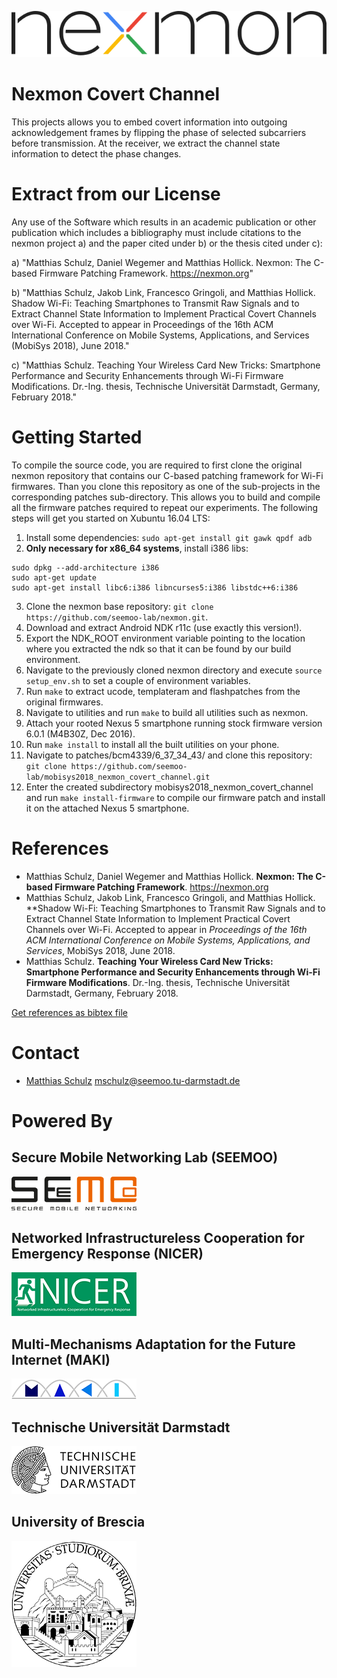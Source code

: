 ![NexMon logo](https://github.com/seemoo-lab/nexmon/raw/master/gfx/nexmon.png)

# Nexmon Covert Channel

This projects allows you to embed covert information into outgoing acknowledgement frames
by flipping the phase of selected subcarriers before transmission. At the receiver, we
extract the channel state information to detect the phase changes.

# Extract from our License

Any use of the Software which results in an academic publication or
other publication which includes a bibliography must include
citations to the nexmon project a) and the paper cited under b) or 
the thesis cited under c):

   a) "Matthias Schulz, Daniel Wegemer and Matthias Hollick. Nexmon:
       The C-based Firmware Patching Framework. https://nexmon.org"

   b) "Matthias Schulz, Jakob Link, Francesco Gringoli, and Matthias 
       Hollick. Shadow Wi-Fi: Teaching Smartphones to Transmit Raw 
       Signals and to Extract Channel State Information to Implement 
       Practical Covert Channels over Wi-Fi. Accepted to appear in 
       Proceedings of the 16th ACM International Conference on Mobile 
       Systems, Applications, and Services (MobiSys 2018), June 2018."

   c) "Matthias Schulz. Teaching Your Wireless Card New Tricks: 
       Smartphone Performance and Security Enhancements through Wi-Fi
       Firmware Modifications. Dr.-Ing. thesis, Technische Universität
       Darmstadt, Germany, February 2018."

# Getting Started

To compile the source code, you are required to first clone the original nexmon repository 
that contains our C-based patching framework for Wi-Fi firmwares. Than you clone this 
repository as one of the sub-projects in the corresponding patches sub-directory. This 
allows you to build and compile all the firmware patches required to repeat our experiments.
The following steps will get you started on Xubuntu 16.04 LTS:

1. Install some dependencies: `sudo apt-get install git gawk qpdf adb`
2. **Only necessary for x86_64 systems**, install i386 libs: 

  ```
  sudo dpkg --add-architecture i386
  sudo apt-get update
  sudo apt-get install libc6:i386 libncurses5:i386 libstdc++6:i386
  ```
3. Clone the nexmon base repository: `git clone https://github.com/seemoo-lab/nexmon.git`.
4. Download and extract Android NDK r11c (use exactly this version!).
5. Export the NDK_ROOT environment variable pointing to the location where you extracted the 
   ndk so that it can be found by our build environment.
6. Navigate to the previously cloned nexmon directory and execute `source setup_env.sh` to set 
   a couple of environment variables.
7. Run `make` to extract ucode, templateram and flashpatches from the original firmwares.
8. Navigate to utilities and run `make` to build all utilities such as nexmon.
9. Attach your rooted Nexus 5 smartphone running stock firmware version 6.0.1 (M4B30Z, Dec 2016).
10. Run `make install` to install all the built utilities on your phone.
11. Navigate to patches/bcm4339/6_37_34_43/ and clone this repository: 
    `git clone https://github.com/seemoo-lab/mobisys2018_nexmon_covert_channel.git`
12. Enter the created subdirectory mobisys2018_nexmon_covert_channel and run 
    `make install-firmware` to compile our firmware patch and install it on the attached Nexus 5 
    smartphone.

# References

* Matthias Schulz, Daniel Wegemer and Matthias Hollick. **Nexmon: The C-based Firmware Patching 
  Framework**. https://nexmon.org
* Matthias Schulz, Jakob Link, Francesco Gringoli, and Matthias Hollick. **Shadow Wi-Fi: Teaching 
  Smartphones to Transmit Raw Signals and to Extract Channel State Information to Implement 
  Practical Covert Channels over Wi-Fi. Accepted to appear in *Proceedings of the 16th ACM 
  International Conference on Mobile Systems, Applications, and Services*, MobiSys 2018, June 2018.
* Matthias Schulz. **Teaching Your Wireless Card New Tricks: Smartphone Performance and Security 
  Enhancements through Wi-Fi Firmware Modifications**. Dr.-Ing. thesis, Technische Universität
  Darmstadt, Germany, February 2018.

[Get references as bibtex file](https://nexmon.org/bib)

# Contact

* [Matthias Schulz](https://seemoo.tu-darmstadt.de/mschulz) <mschulz@seemoo.tu-darmstadt.de>

# Powered By

## Secure Mobile Networking Lab (SEEMOO)
<a href="https://www.seemoo.tu-darmstadt.de">![SEEMOO logo](https://github.com/seemoo-lab/nexmon/raw/master/gfx/seemoo.png)</a>
## Networked Infrastructureless Cooperation for Emergency Response (NICER)
<a href="https://www.nicer.tu-darmstadt.de">![NICER logo](https://github.com/seemoo-lab/nexmon/raw/master/gfx/nicer.png)</a>
## Multi-Mechanisms Adaptation for the Future Internet (MAKI)
<a href="http://www.maki.tu-darmstadt.de/">![MAKI logo](https://github.com/seemoo-lab/nexmon/raw/master/gfx/maki.png)</a>
## Technische Universität Darmstadt
<a href="https://www.tu-darmstadt.de/index.en.jsp">![TU Darmstadt logo](https://github.com/seemoo-lab/nexmon/raw/master/gfx/tudarmstadt.png)</a>
## University of Brescia
<a href="http://netweb.ing.unibs.it/">![University of Brescia logo](https://github.com/seemoo-lab/nexmon/raw/master/gfx/brescia.png)</a>
